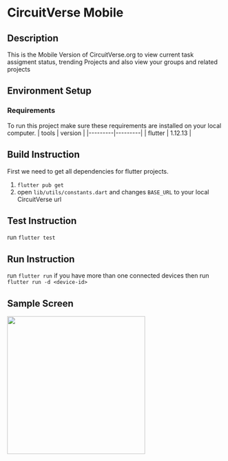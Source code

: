 # CircuitVerse Mobile

## Description
This is the Mobile Version of CircuitVerse.org to view current task assigment status, trending Projects and also view your groups and related projects

## Environment Setup
### Requirements

To run this project make sure these requirements are installed on your local computer.
| tools   | version |
|---------|---------|
| flutter | 1.12.13 |

## Build Instruction
First we need to get all dependencies for flutter projects.
1. `flutter pub get`
2. open `lib/utils/constants.dart` and changes `BASE_URL` to your local CircuitVerse url

## Test Instruction
run `flutter test`

## Run Instruction
run `flutter run`
if you have more than one connected devices then run `flutter run -d <device-id>`

## Sample Screen
<img src="https://github.com/Miftahunajat/CircuitVerse-Mobile/blob/master/assets/sample.gif" height="320">
